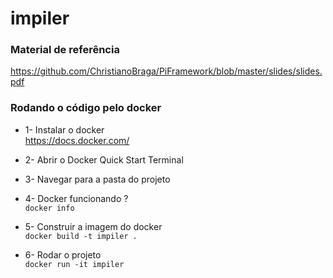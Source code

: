 

# impiler

### Material de referência
https://github.com/ChristianoBraga/PiFramework/blob/master/slides/slides.pdf

### Rodando o código pelo docker
* 1- Instalar o docker  
  https://docs.docker.com/

* 2- Abrir o Docker Quick Start Terminal

* 3- Navegar para a pasta do projeto

* 4- Docker funcionando ?  
    ```docker info``` 

* 5- Construir a imagem do docker  
    ```docker build -t impiler .```
    
* 6- Rodar o projeto  
    ```docker run -it impiler```  
